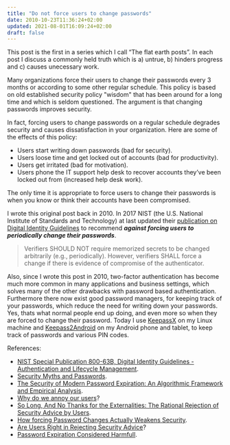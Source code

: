 ```yaml
---
title: "Do not force users to change passwords"
date: 2010-10-23T11:36:24+02:00
updated: 2021-08-01T16:09:24+02:00
draft: false
---
```


This post is the first in a series which I call “The flat earth posts”. In each post I discuss a commonly held truth which is a) untrue, b) hinders progress and c) causes unecessary work.

Many organizations force their users to change their passwords every 3 months or according to some other regular schedule. This policy is based on old established security policy "wisdom" that has been around for a long time and which is seldom questioned. The argument is that changing passwords improves security.

In fact, forcing users to change passwords on a regular schedule degrades security and causes dissatisfaction in your organization. Here are some of the effects of this policy:

* Users start writing down passwords (bad for security).
* Users loose time and get locked out of accounts (bad for productivity).
* Users get irritated (bad for motivation).
* Users phone the IT support help desk to recover accounts they’ve been locked out from (increased help desk work).

The only time it is appropriate to force users to change their passwords is when you know or think their accounts have been compromised.

I wrote this original post back in 2010. In 2017 NIST (the U.S. National Institute of Standards and Technology) at last updated their [publication on Digital Identity Guidelines](https://pages.nist.gov/800-63-3/sp800-63b.html) to recommend _**against forcing users to periodically change their passwords**_.

> Verifiers SHOULD NOT require memorized secrets to be changed arbitrarily (e.g., periodically). However, verifiers SHALL force a change if there is evidence of compromise of the authenticator.

Also, since I wrote this post in 2010, two-factor authentication has become much more common in many applications and business settings, which solves many of the other drawbacks with password based authentication. Furthermore there now exist good password managers, for keeping track of your passwords, which reduce the need for writing down your passwords. Yes, thats what normal people end up doing, and even more so when they are forced to change their password. Today I use [KeepassX](https://www.keepassx.org) on my Linux machine and [Keepass2Android](https://play.google.com/store/apps/details?id=keepass2android.keepass2android) on my Android phone and tablet, to keep track of passwords and various PIN codes.

References:

* [NIST Special Publication 800-63B, Digital Identity Guidelines - Authentication and Lifecycle Management](https://pages.nist.gov/800-63-3/sp800-63b.html).
* [Security Myths and Passwords](https://www.cerias.purdue.edu/site/blog/post/password-change-myths/).
* [The Security of Modern Password Expiration: An Algorithmic Framework and Empirical Analysis](http://www.cs.unc.edu/~fabian/papers/PasswordExpire.pdf).
* [Why do we annoy our users](https://www.sicpers.info/2010/03/why-do-we-annoy-our-users/)?
* [So Long, And No Thanks for the Externalities: The Rational Rejection of Security Advice by Users](https://www.nspw.org/papers/2009/nspw2009-herley.pdf).
* [How forcing Password Changes Actually Weakens Security](https://helgeklein.com/blog/how-forcing-password-changes-actually-weakens-security/).
* [Are Users Right in Rejecting Security Advice](https://www.techrepublic.com/blog/it-security/are-users-right-in-rejecting-security-advice/)?
* [Password Expiration Considered Harmfull](https://cryptosmith.com/password-sanity/exp-harmful/).
